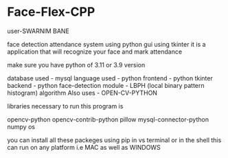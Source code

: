 # Face-Flex-CPP

user-SWARNIM BANE

 face detection attendance system using python gui using tkinter 
it is a application that will recognize your face and mark attendance

make sure you have python of 3.11 or 3.9 version

database used         - mysql
language used         - python
frontend              - python tkinter
backend               - python
face-detection module - LBPH (local binary pattern histogram) algorithm
Also uses             - OPEN-CV-PYTHON


libraries necessary to run this program is 

opencv-python
opencv-contrib-python
pillow
mysql-connector-python
numpy
os

you can install all these packeges using pip in vs terminal or in the shell 
this can run on any platform i.e MAC as well as WINDOWS

